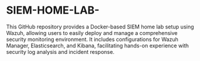 # SIEM-HOME-LAB-
This GitHub repository provides a Docker-based SIEM home lab setup using Wazuh, allowing users to easily deploy and manage a comprehensive security monitoring environment. It includes configurations for Wazuh Manager, Elasticsearch, and Kibana, facilitating hands-on experience with security log analysis and incident response.
